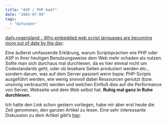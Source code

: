 ```yaml
---
title: "ASP / PHP bad?"
date: "2002-07-09"
tags:
  - "Gefunden"
---
```


[daily.rogerisland - Why embedded web script languages are becoming more out of date by the day](http://daily.rogerisland.de/archives/000443.html#000443):

Eine äußerst umfassende Erklärung, warum Scriptsprachen wie PHP oder ASP in ihrer heutigen Benutzungsweise dem Web mehr schaden als nutzen. Sollte man sich durchaus mal durchlesen, da es hier einmal nicht um Codestandards geht, oder ob lesebare Seiten produziert werden etc., sondern darum, was auf dem Server passiert wenn bspw. PHP-Scripts ausgeführt werden, wie wenig sinnvoll dabei Ressourcen genutzt (bzw. unsinnig verbraucht) werden und welchen Einfluß dies auf die Performance von Server, Webseite und dem Web selbst hat. **Ruhig mal ganz in Ruhe durchlesen.**

Ich hatte den Link schon gestern vorliegen, habe mir aber erst heute die Zeit genommen, den ganzen Artikel zu lesen. Eine sehr interessante Diskussion zu dem Artikel gibt’s [hier](http://www.worldwideklein.de/nothing_more.php?id=563_0_2_0_M "worldwideklein").
